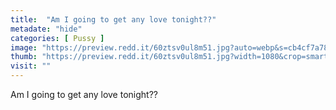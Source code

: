 ```yaml
---
title:  "Am I going to get any love tonight??"
metadate: "hide"
categories: [ Pussy ]
image: "https://preview.redd.it/60ztsv0ul8m51.jpg?auto=webp&s=cb4cf7a78fdf15b26fc8f43a106f6066dff27a92"
thumb: "https://preview.redd.it/60ztsv0ul8m51.jpg?width=1080&crop=smart&auto=webp&s=86e3d29a7e150cca26a88871f58f5c02ba615bb8"
visit: ""
---
```

Am I going to get any love tonight??
